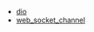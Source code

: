 - [dio](https://github.com/cfug/dio)
- [web_socket_channel](https://pub.dev/packages/web_socket_channel)
